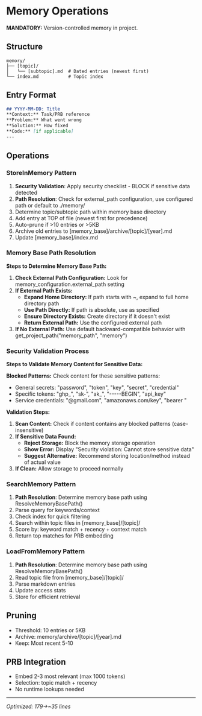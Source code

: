 # Memory Operations

**MANDATORY:** Version-controlled memory in project.

## Structure
```
memory/
├── [topic]/
│   └── [subtopic].md  # Dated entries (newest first)
└── index.md           # Topic index
```

## Entry Format
```markdown
## YYYY-MM-DD: Title
**Context:** Task/PRB reference
**Problem:** What went wrong
**Solution:** How fixed
**Code:** [if applicable]
---
```

## Operations

### StoreInMemory Pattern
1. **Security Validation**: Apply security checklist - BLOCK if sensitive data detected
2. **Path Resolution**: Check for external_path configuration, use configured path or default to ./memory/
3. Determine topic/subtopic path within memory base directory
4. Add entry at TOP of file (newest first for precedence)
5. Auto-prune if >10 entries or >5KB
6. Archive old entries to [memory_base]/archive/[topic]/[year].md
7. Update [memory_base]/index.md

### Memory Base Path Resolution

**Steps to Determine Memory Base Path:**
1. **Check External Path Configuration:** Look for memory_configuration.external_path setting
2. **If External Path Exists:**
   - **Expand Home Directory:** If path starts with ~, expand to full home directory path
   - **Use Path Directly:** If path is absolute, use as specified
   - **Ensure Directory Exists:** Create directory if it doesn't exist
   - **Return External Path:** Use the configured external path
3. **If No External Path:** Use default backward-compatible behavior with get_project_path("memory_path", "memory")

### Security Validation Process

**Steps to Validate Memory Content for Sensitive Data:**

**Blocked Patterns:** Check content for these sensitive patterns:
- General secrets: "password", "token", "key", "secret", "credential"
- Specific tokens: "ghp_", "sk-", "ak_", "-----BEGIN", "api_key"
- Service credentials: "@gmail.com", "amazonaws.com/key", "bearer "

**Validation Steps:**
1. **Scan Content:** Check if content contains any blocked patterns (case-insensitive)
2. **If Sensitive Data Found:**
   - **Reject Storage:** Block the memory storage operation
   - **Show Error:** Display "Security violation: Cannot store sensitive data"
   - **Suggest Alternative:** Recommend storing location/method instead of actual value
3. **If Clean:** Allow storage to proceed normally

### SearchMemory Pattern
1. **Path Resolution**: Determine memory base path using ResolveMemoryBasePath()
2. Parse query for keywords/context
3. Check index for quick filtering
4. Search within topic files in [memory_base]/[topic]/
5. Score by: keyword match + recency + context match
6. Return top matches for PRB embedding

### LoadFromMemory Pattern
1. **Path Resolution**: Determine memory base path using ResolveMemoryBasePath()
2. Read topic file from [memory_base]/[topic]/
3. Parse markdown entries
4. Update access stats
5. Store for efficient retrieval

## Pruning
- Threshold: 10 entries or 5KB
- Archive: memory/archive/[topic]/[year].md
- Keep: Most recent 5-10

## PRB Integration
- Embed 2-3 most relevant (max 1000 tokens)
- Selection: topic match + recency
- No runtime lookups needed

---
*Optimized: 179→~35 lines*